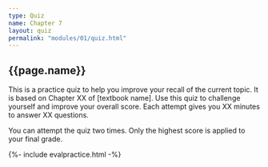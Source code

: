 ```yaml
---
type: Quiz
name: Chapter 7
layout: quiz
permalink: "modules/01/quiz.html"
---
```


## {{page.name}}

This is a practice quiz to help you improve your recall of the current topic. It is based on Chapter XX of [textbook name]. Use this quiz to challenge yourself and improve your overall score. Each attempt gives you XX minutes to answer XX questions. 

You can attempt the quiz two times. Only the highest score is applied to your final grade.

{%- include evalpractice.html -%}






